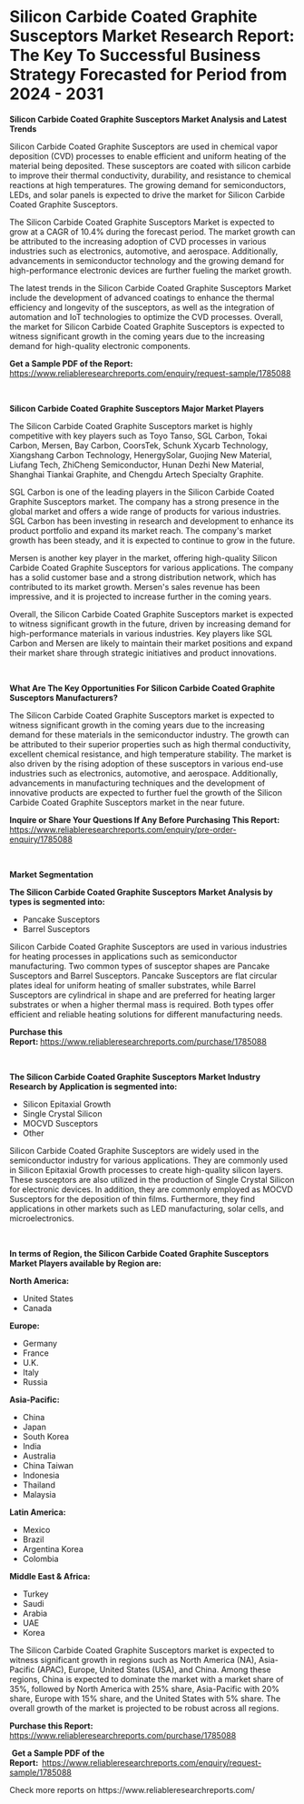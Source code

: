 <p><h1>Silicon Carbide Coated Graphite Susceptors Market Research Report: The Key To Successful Business Strategy Forecasted for Period from 2024 - 2031</h1></p><p><strong>Silicon Carbide Coated Graphite Susceptors Market Analysis and Latest Trends</strong></p>
<p><p>Silicon Carbide Coated Graphite Susceptors are used in chemical vapor deposition (CVD) processes to enable efficient and uniform heating of the material being deposited. These susceptors are coated with silicon carbide to improve their thermal conductivity, durability, and resistance to chemical reactions at high temperatures. The growing demand for semiconductors, LEDs, and solar panels is expected to drive the market for Silicon Carbide Coated Graphite Susceptors.</p><p>The Silicon Carbide Coated Graphite Susceptors Market is expected to grow at a CAGR of 10.4% during the forecast period. The market growth can be attributed to the increasing adoption of CVD processes in various industries such as electronics, automotive, and aerospace. Additionally, advancements in semiconductor technology and the growing demand for high-performance electronic devices are further fueling the market growth.</p><p>The latest trends in the Silicon Carbide Coated Graphite Susceptors Market include the development of advanced coatings to enhance the thermal efficiency and longevity of the susceptors, as well as the integration of automation and IoT technologies to optimize the CVD processes. Overall, the market for Silicon Carbide Coated Graphite Susceptors is expected to witness significant growth in the coming years due to the increasing demand for high-quality electronic components.</p></p>
<p><strong>Get a Sample PDF of the Report:&nbsp;</strong> <a href="https://www.reliableresearchreports.com/enquiry/request-sample/1785088">https://www.reliableresearchreports.com/enquiry/request-sample/1785088</a></p>
<p>&nbsp;</p>
<p><strong>Silicon Carbide Coated Graphite Susceptors Major Market Players</strong></p>
<p><p>The Silicon Carbide Coated Graphite Susceptors market is highly competitive with key players such as Toyo Tanso, SGL Carbon, Tokai Carbon, Mersen, Bay Carbon, CoorsTek, Schunk Xycarb Technology, Xiangshang Carbon Technology, HenergySolar, Guojing New Material, Liufang Tech, ZhiCheng Semiconductor, Hunan Dezhi New Material, Shanghai Tiankai Graphite, and Chengdu Artech Specialty Graphite.</p><p>SGL Carbon is one of the leading players in the Silicon Carbide Coated Graphite Susceptors market. The company has a strong presence in the global market and offers a wide range of products for various industries. SGL Carbon has been investing in research and development to enhance its product portfolio and expand its market reach. The company's market growth has been steady, and it is expected to continue to grow in the future.</p><p>Mersen is another key player in the market, offering high-quality Silicon Carbide Coated Graphite Susceptors for various applications. The company has a solid customer base and a strong distribution network, which has contributed to its market growth. Mersen's sales revenue has been impressive, and it is projected to increase further in the coming years.</p><p>Overall, the Silicon Carbide Coated Graphite Susceptors market is expected to witness significant growth in the future, driven by increasing demand for high-performance materials in various industries. Key players like SGL Carbon and Mersen are likely to maintain their market positions and expand their market share through strategic initiatives and product innovations.</p></p>
<p>&nbsp;</p>
<p><strong>What Are The Key Opportunities For Silicon Carbide Coated Graphite Susceptors Manufacturers?</strong></p>
<p><p>The Silicon Carbide Coated Graphite Susceptors market is expected to witness significant growth in the coming years due to the increasing demand for these materials in the semiconductor industry. The growth can be attributed to their superior properties such as high thermal conductivity, excellent chemical resistance, and high temperature stability. The market is also driven by the rising adoption of these susceptors in various end-use industries such as electronics, automotive, and aerospace. Additionally, advancements in manufacturing techniques and the development of innovative products are expected to further fuel the growth of the Silicon Carbide Coated Graphite Susceptors market in the near future.</p></p>
<p><strong>Inquire or Share Your Questions If Any Before Purchasing This Report:</strong> <a href="https://www.reliableresearchreports.com/enquiry/pre-order-enquiry/1785088">https://www.reliableresearchreports.com/enquiry/pre-order-enquiry/1785088</a></p>
<p>&nbsp;</p>
<p><strong>Market Segmentation</strong></p>
<p><strong>The Silicon Carbide Coated Graphite Susceptors Market Analysis by types is segmented into:</strong></p>
<p><ul><li>Pancake Susceptors</li><li>Barrel Susceptors</li></ul></p>
<p><p>Silicon Carbide Coated Graphite Susceptors are used in various industries for heating processes in applications such as semiconductor manufacturing. Two common types of susceptor shapes are Pancake Susceptors and Barrel Susceptors. Pancake Susceptors are flat circular plates ideal for uniform heating of smaller substrates, while Barrel Susceptors are cylindrical in shape and are preferred for heating larger substrates or when a higher thermal mass is required. Both types offer efficient and reliable heating solutions for different manufacturing needs.</p></p>
<p><strong>Purchase this Report:&nbsp;</strong><a href="https://www.reliableresearchreports.com/purchase/1785088">https://www.reliableresearchreports.com/purchase/1785088</a></p>
<p>&nbsp;</p>
<p><strong>The Silicon Carbide Coated Graphite Susceptors Market Industry Research by Application is segmented into:</strong></p>
<p><ul><li>Silicon Epitaxial Growth</li><li>Single Crystal Silicon</li><li>MOCVD Susceptors</li><li>Other</li></ul></p>
<p><p>Silicon Carbide Coated Graphite Susceptors are widely used in the semiconductor industry for various applications. They are commonly used in Silicon Epitaxial Growth processes to create high-quality silicon layers. These susceptors are also utilized in the production of Single Crystal Silicon for electronic devices. In addition, they are commonly employed as MOCVD Susceptors for the deposition of thin films. Furthermore, they find applications in other markets such as LED manufacturing, solar cells, and microelectronics.</p></p>
<p>&nbsp;</p>
<p><strong>In terms of Region, the Silicon Carbide Coated Graphite Susceptors Market Players available by Region are:</strong></p>
<p>
    <p> <strong> North America: </strong>
        <ul>
            <li>United States</li>
            <li>Canada</li>
        </ul>
        </p> 
    <p> <strong> Europe: </strong>
        <ul>
            <li>Germany</li>
            <li>France</li>
            <li>U.K.</li>
            <li>Italy</li>
            <li>Russia</li>
        </ul>
        </p> 
    <p> <strong> Asia-Pacific: </strong>
        <ul>
            <li>China</li>
            <li>Japan</li>
            <li>South Korea</li>
            <li>India</li>
            <li>Australia</li>
            <li>China Taiwan</li>
            <li>Indonesia</li>
            <li>Thailand</li>
            <li>Malaysia</li>
        </ul>
        </p> 
    <p> <strong> Latin America: </strong>
        <ul>
            <li>Mexico</li>
            <li>Brazil</li>
            <li>Argentina Korea</li>
            <li>Colombia</li>
        </ul>
        </p> 
    <p> <strong> Middle East & Africa: </strong>
        <ul>
            <li>Turkey</li>
            <li>Saudi</li>
            <li>Arabia</li>
            <li>UAE</li>
            <li>Korea</li>
        </ul>
    </p>
    </p>
<p><p>The Silicon Carbide Coated Graphite Susceptors market is expected to witness significant growth in regions such as North America (NA), Asia-Pacific (APAC), Europe, United States (USA), and China. Among these regions, China is expected to dominate the market with a market share of 35%, followed by North America with 25% share, Asia-Pacific with 20% share, Europe with 15% share, and the United States with 5% share. The overall growth of the market is projected to be robust across all regions.</p></p>
<p><strong>Purchase this Report: </strong><a href="https://www.reliableresearchreports.com/purchase/1785088">https://www.reliableresearchreports.com/purchase/1785088</a></p>
<p>&nbsp;<strong>Get a Sample PDF of the Report:&nbsp;&nbsp;</strong><a href="https://www.reliableresearchreports.com/enquiry/request-sample/1785088">https://www.reliableresearchreports.com/enquiry/request-sample/1785088</a></p>
<p><strong></strong></p>
<p>Check more reports on https://www.reliableresearchreports.com/</p>